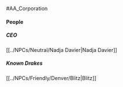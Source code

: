 #AA_Corporation
#### People
##### CEO
[[../NPCs/Neutral/Nadja Davier|Nadja Davier]]

##### Known Drakes
[[../NPCs/Friendly/Denver/Blitz|Blitz]]